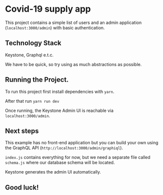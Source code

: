 # Covid-19 supply app

This project contains a simple list of users and an admin application (`localhost:3000/admin`) with basic authentication.

## Technology Stack

Keystone, Graphql e.t.c.

We have to be quick, so try using as much abstractions as possible.

## Running the Project.

To run this project first install dependencies with `yarn`.

After that run `yarn run dev`

Once running, the Keystone Admin UI is reachable via `localhost:3000/admin`.

## Next steps

This example has no front-end application but you can build your own using the GraphQL API (`http://localhost:3000/admin/graphiql`).

`index.js` contains everything for now, but we need a separate file called `schema.js` where our database schema will be located.

Keystone generates the admin UI automatically.

## Good luck!

